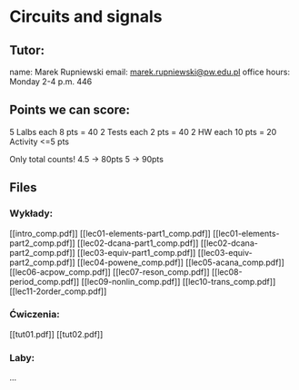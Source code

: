 # Circuits and signals

## Tutor:
name: Marek Rupniewski
email: marek.rupniewski@pw.edu.pl
office hours: Monday 2-4 p.m. 446

## Points we can score:
5 Lalbs each 8 pts = 40
2 Tests each 2 pts = 40 
2 HW each 10 pts = 20
Activity <=5 pts

Only total counts!
4.5 -> 80pts
5 -> 90pts

## Files
### Wykłady:
[[intro_comp.pdf]]
[[lec01-elements-part1_comp.pdf]]
[[lec01-elements-part2_comp.pdf]]
[[lec02-dcana-part1_comp.pdf]]
[[lec02-dcana-part2_comp.pdf]]
[[lec03-equiv-part1_comp.pdf]]
[[lec03-equiv-part2_comp.pdf]]
[[lec04-powene_comp.pdf]]
[[lec05-acana_comp.pdf]]
[[lec06-acpow_comp.pdf]]
[[lec07-reson_comp.pdf]]
[[lec08-period_comp.pdf]]
[[lec09-nonlin_comp.pdf]]
[[lec10-trans_comp.pdf]]
[[lec11-2order_comp.pdf]]

### Ćwiczenia:
[[tut01.pdf]]
[[tut02.pdf]]

### Laby:
...